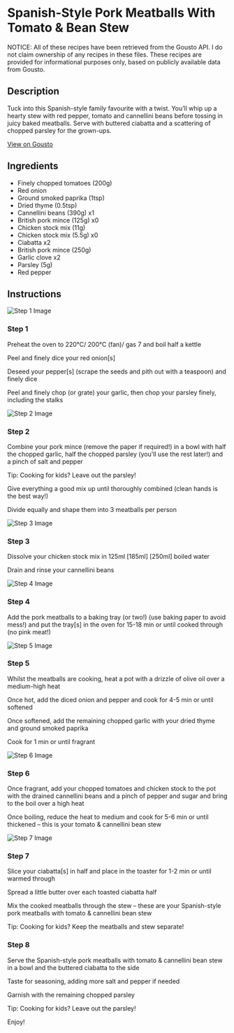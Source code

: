 # Spanish-Style Pork Meatballs With Tomato & Bean Stew

NOTICE: All of these recipes have been retrieved from the Gousto API. I do not claim ownership of any recipes in these files. These recipes are provided for informational purposes only, based on publicly available data from Gousto.

## Description

Tuck into this Spanish-style family favourite with a twist. You’ll whip up a hearty stew with red pepper, tomato and cannellini beans before tossing in juicy baked meatballs. Serve with buttered ciabatta and a scattering of chopped parsley for the grown-ups. 

[View on Gousto](https://www.gousto.co.uk/recipes/cookbook/spanish-style-pork-meatballs-with-tomato-cannellini-bean-stew)

## Ingredients

- Finely chopped tomatoes (200g)
- Red onion
- Ground smoked paprika (1tsp)
- Dried thyme (0.5tsp)
- Cannellini beans (390g) x1
- British pork mince (125g) x0
- Chicken stock mix (11g)
- Chicken stock mix (5.5g) x0
- Ciabatta x2
- British pork mince (250g)
- Garlic clove x2
- Parsley (5g)
- Red pepper

## Instructions

![Step 1 Image](https://production-media.gousto.co.uk/cms/recipe-step-image/step-1-1688737993753-x200.jpg)

### Step 1

Preheat the oven to 220°C/ 200°C (fan)/ gas 7 and boil half a kettle

Peel and finely dice your red onion[s]

Deseed your pepper[s] (scrape the seeds and pith out with a teaspoon) and finely dice

Peel and finely chop (or grate) your garlic, then chop your parsley finely, including the stalks

![Step 2 Image](https://production-media.gousto.co.uk/cms/recipe-step-image/step-2-1688737996909-x200.jpg)

### Step 2

Combine your pork mince (remove the paper if required!) in a bowl with half the chopped garlic, half the chopped parsley (you'll use the rest later!) and a pinch of salt and pepper

<span class="text-danger">Tip: Cooking for kids? Leave out the parsley!</span>

Give everything a good mix up until thoroughly combined (clean hands is the best way!)

Divide equally and shape them into 3 meatballs per person

![Step 3 Image](https://production-media.gousto.co.uk/cms/recipe-step-image/step-3-1688738000771-x200.jpg)

### Step 3

Dissolve your chicken stock mix in 125ml <span class="text-purple">[185ml]</span> <span class="text-danger">[250ml]</span> boiled water

Drain and rinse your cannellini beans

![Step 4 Image](https://production-media.gousto.co.uk/cms/recipe-step-image/step-4-1688738004345-x200.jpg)

### Step 4

Add the pork meatballs to a baking tray (or two!) (use baking paper to avoid mess!) and put the tray[s] in the oven for 15-18 min or until cooked through (no pink meat!)

![Step 5 Image](https://production-media.gousto.co.uk/cms/recipe-step-image/step-5-1688738007553-x200.jpg)

### Step 5

Whilst the meatballs are cooking, heat a pot with a drizzle of olive oil over a medium-high heat

Once hot, add the diced onion and pepper and cook for 4-5 min or until softened

Once softened, add the remaining chopped garlic with your dried thyme and ground smoked paprika

Cook for 1 min or until fragrant

![Step 6 Image](https://production-media.gousto.co.uk/cms/recipe-step-image/step-6-1688738010842-x200.jpg)

### Step 6

Once fragrant, add your chopped tomatoes and chicken stock to the pot with the drained cannellini beans and a pinch of pepper and sugar and bring to the boil over a high heat

Once boiling, reduce the heat to medium and cook for 5-6 min or until thickened – this is your tomato & cannellini bean stew

![Step 7 Image](https://production-media.gousto.co.uk/cms/recipe-step-image/step-7-1688738013430-x200.jpg)

### Step 7

Slice your ciabatta[s] in half and place in the toaster for 1-2 min or until warmed through

Spread a little butter over each toasted ciabatta half

Mix the cooked meatballs through the stew – these are your Spanish-style pork meatballs with tomato & cannellini bean stew

<span class="text-danger">Tip: Cooking for kids? Keep the meatballs and stew separate!</span>

### Step 8

Serve the Spanish-style pork meatballs with tomato & cannellini bean stew in a bowl and the buttered ciabatta to the side

Taste for seasoning, adding more salt and pepper if needed

Garnish with the remaining chopped parsley

<span class="text-danger">Tip: Cooking for kids? Leave out the parsley!</span>

Enjoy!

